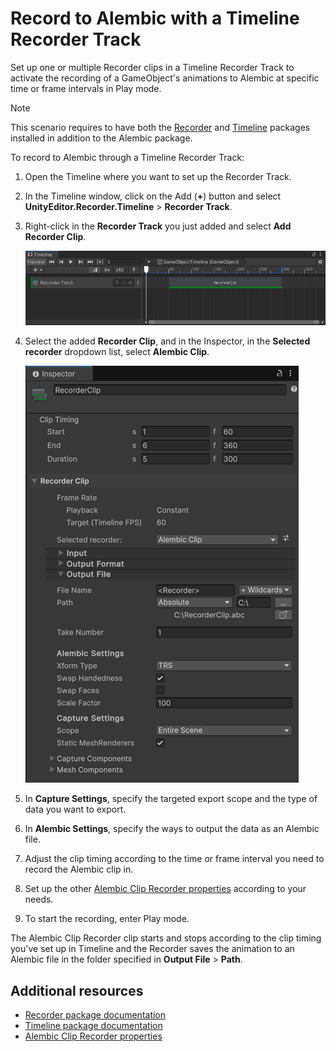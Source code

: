 # Record to Alembic with a Timeline Recorder Track

Set up one or multiple Recorder clips in a Timeline Recorder Track to activate the recording of a GameObject's animations to Alembic at specific time or frame intervals in Play mode.

>[!NOTE]
>This scenario requires to have both the [Recorder](https://docs.unity3d.com/Packages/com.unity.recorder@latest) and [Timeline](https://docs.unity3d.com/Packages/com.unity.timeline@latest) packages installed in addition to the Alembic package.

To record to Alembic through a Timeline Recorder Track:

1. Open the Timeline where you want to set up the Recorder Track.

1. In the Timeline window, click on the Add (**+**) button and select **UnityEditor.Recorder.Timeline** > **Recorder Track**.

1. Right-click in the **Recorder Track** you just added and select **Add Recorder Clip**.

   ![Recorder clip](images/alembic-recorder-clip.png)

1. Select the added **Recorder Clip**, and in the Inspector, in the **Selected recorder** dropdown list, select **Alembic Clip**.

   ![Recorder clip properties](images/alembic-recorder-clip-inspector.png)

1. In **Capture Settings**, specify the targeted export scope and the type of data you want to export.

1. In **Alembic Settings**, specify the ways to output the data as an Alembic file.

1. Adjust the clip timing according to the time or frame interval you need to record the Alembic clip in.

1. Set up the other [Alembic Clip Recorder properties](ref_Recorder.md) according to your needs.

1. To start the recording, enter Play mode.

The Alembic Clip Recorder clip starts and stops according to the clip timing you've set up in Timeline and the Recorder saves the animation to an Alembic file in the folder specified in **Output File** > **Path**.

## Additional resources

* [Recorder package documentation](https://docs.unity3d.com/Packages/com.unity.recorder@latest)
* [Timeline package documentation](https://docs.unity3d.com/Packages/com.unity.timeline@latest)
* [Alembic Clip Recorder properties](ref_Recorder.md)
